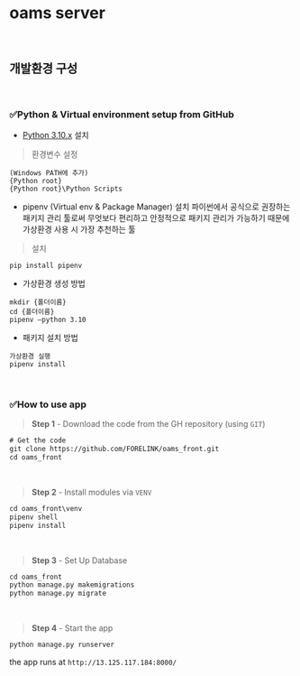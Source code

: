 # oams server

<br />

## 개발환경 구성
<br />

### ✅Python & Virtual environment setup from GitHub

- [Python 3.10.x](https://www.python.org/downloads/) 설치
  
> 환경변수 설정
```
(Windows PATH에 추가)
{Python root}
{Python root}\Python Scripts
```

- pipenv (Virtual env & Package Manager) 설치
파이썬에서 공식으로 권장하는 패키지 관리 툴로써 무엇보다 편리하고 안정적으로 패키지 관리가 가능하기 때문에 가상환경 사용 시 가장 추천하는 툴
    
> 설치
```
pip install pipenv
```

- 가상환경 생성 방법
```
mkdir {폴더이름} 
cd {폴더이름}
pipenv –python 3.10
```
    
- 패키지 설치 방법
```
가상환경 실행
pipenv install
```

<br />

### ✅How to use app
   
> **Step 1** - Download the code from the GH repository (using `GIT`) 
```txt
# Get the code
git clone https://github.com/FORELINK/oams_front.git
cd oams_front
```

<br />

> **Step 2** - Install modules via `VENV`
```txt
cd oams_front\venv
pipenv shell
pipenv install
```

<br />

> **Step 3** - Set Up Database
```txt
cd oams_front
python manage.py makemigrations
python manage.py migrate
```

<br />

> **Step 4** - Start the app

```txt
python manage.py runserver
```

the app runs at `http://13.125.117.184:8000/`

<br />
